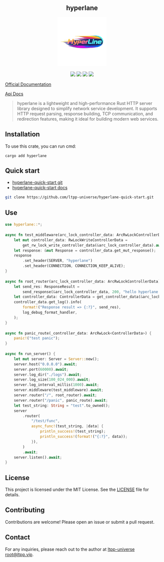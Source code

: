 <center>

## hyperlane

<img src="./img/logo.png" alt="" height="160">

[![](https://img.shields.io/crates/v/hyperlane.svg)](https://crates.io/crates/hyperlane)
[![](https://docs.rs/hyperlane/badge.svg)](https://docs.rs/hyperlane)
[![](https://github.com/ltpp-universe/hyperlane/workflows/Rust/badge.svg)](https://github.com/ltpp-universe/hyperlane/actions?query=workflow:Rust)
[![](https://img.shields.io/crates/l/hyperlane.svg)](./LICENSE)

</center>

[Official Documentation](https://docs.ltpp.vip/hyperlane/)

[Api Docs](https://docs.rs/hyperlane/latest/hyperlane/)

> hyperlane is a lightweight and high-performance Rust HTTP server library designed to simplify network service development. It supports HTTP request parsing, response building, TCP communication, and redirection features, making it ideal for building modern web services.

## Installation

To use this crate, you can run cmd:

```shell
cargo add hyperlane
```

## Quick start

- [hyperlane-quick-start git](https://github.com/ltpp-universe/hyperlane-quick-start)
- [hyperlane-quick-start docs](https://docs.ltpp.vip/hyperlane/quick-start/)

```sh
git clone https://github.com/ltpp-universe/hyperlane-quick-start.git
```

## Use

```rust
use hyperlane::*;

async fn test_middleware(arc_lock_controller_data: ArcRwLockControllerData) {
    let mut controller_data: RwLockWriteControllerData =
        get_rw_lock_write_controller_data(&arc_lock_controller_data).await;
    let response: &mut Response = controller_data.get_mut_response();
    response
        .set_header(SERVER, "hyperlane")
        .set_header(CONNECTION, CONNECTION_KEEP_ALIVE);
}

async fn root_router(arc_lock_controller_data: ArcRwLockControllerData) {
    let send_res: ResponseResult =
        send_response(&arc_lock_controller_data, 200, "hello hyperlane => /").await;
    let controller_data: ControllerData = get_controller_data(&arc_lock_controller_data).await;
    controller_data.get_log().info(
        format!("Response result => {:?}", send_res),
        log_debug_format_handler,
    );
}

async fn panic_route(_controller_data: ArcRwLock<ControllerData>) {
    panic!("test panic");
}

async fn run_server() {
    let mut server: Server = Server::new();
    server.host("0.0.0.0").await;
    server.port(60000).await;
    server.log_dir("./logs").await;
    server.log_size(100_024_000).await;
    server.log_interval_millis(1000).await;
    server.middleware(test_middleware).await;
    server.router("/", root_router).await;
    server.router("/panic", panic_route).await;
    let test_string: String = "test".to_owned();
    server
        .router(
            "/test/func",
            async_func!(test_string, |data| {
                println_success!(test_string);
                println_success!(format!("{:?}", data));
            }),
        )
        .await;
    server.listen().await;
}
```

## License

This project is licensed under the MIT License. See the [LICENSE](LICENSE) file for details.

## Contributing

Contributions are welcome! Please open an issue or submit a pull request.

## Contact

For any inquiries, please reach out to the author at [ltpp-universe <root@ltpp.vip>](mailto:root@ltpp.vip).
